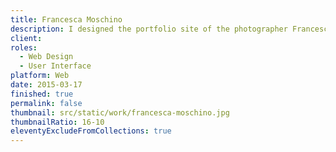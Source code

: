 ```yaml
---
title: Francesca Moschino
description: I designed the portfolio site of the photographer Francesca Moscino.
client: 
roles:
  - Web Design
  - User Interface
platform: Web
date: 2015-03-17
finished: true
permalink: false
thumbnail: src/static/work/francesca-moschino.jpg
thumbnailRatio: 16-10
eleventyExcludeFromCollections: true
---
```

